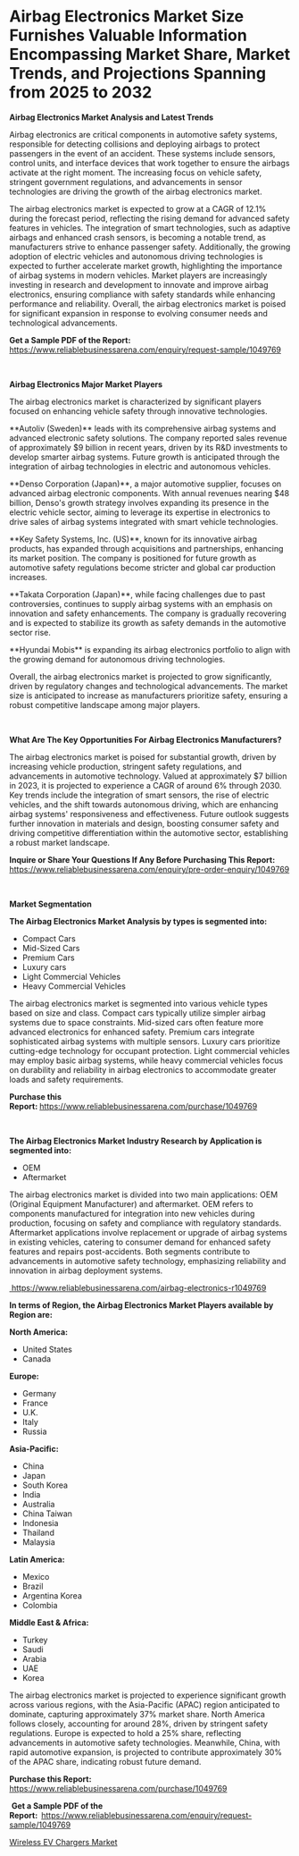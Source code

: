 <p><h1>Airbag Electronics Market Size Furnishes Valuable Information Encompassing Market Share, Market Trends, and Projections Spanning from 2025 to 2032</h1></p><p><strong>Airbag Electronics Market Analysis and Latest Trends</strong></p>
<p><p>Airbag electronics are critical components in automotive safety systems, responsible for detecting collisions and deploying airbags to protect passengers in the event of an accident. These systems include sensors, control units, and interface devices that work together to ensure the airbags activate at the right moment. The increasing focus on vehicle safety, stringent government regulations, and advancements in sensor technologies are driving the growth of the airbag electronics market. </p><p>The airbag electronics market is expected to grow at a CAGR of 12.1% during the forecast period, reflecting the rising demand for advanced safety features in vehicles. The integration of smart technologies, such as adaptive airbags and enhanced crash sensors, is becoming a notable trend, as manufacturers strive to enhance passenger safety. Additionally, the growing adoption of electric vehicles and autonomous driving technologies is expected to further accelerate market growth, highlighting the importance of airbag systems in modern vehicles. Market players are increasingly investing in research and development to innovate and improve airbag electronics, ensuring compliance with safety standards while enhancing performance and reliability. Overall, the airbag electronics market is poised for significant expansion in response to evolving consumer needs and technological advancements.</p></p>
<p><strong>Get a Sample PDF of the Report:&nbsp;</strong> <a href="https://www.reliablebusinessarena.com/enquiry/request-sample/1049769?utm_campaign=2039&utm_medium=2&utm_source=Github&utm_content=ia&utm_term=30032025&utm_id=airbag-electronics">https://www.reliablebusinessarena.com/enquiry/request-sample/1049769</a></p>
<p>&nbsp;</p>
<p><strong>Airbag Electronics Major Market Players</strong></p>
<p><p>The airbag electronics market is characterized by significant players focused on enhancing vehicle safety through innovative technologies. </p><p>**Autoliv (Sweden)** leads with its comprehensive airbag systems and advanced electronic safety solutions. The company reported sales revenue of approximately $9 billion in recent years, driven by its R&D investments to develop smarter airbag systems. Future growth is anticipated through the integration of airbag technologies in electric and autonomous vehicles.</p><p>**Denso Corporation (Japan)**, a major automotive supplier, focuses on advanced airbag electronic components. With annual revenues nearing $48 billion, Denso's growth strategy involves expanding its presence in the electric vehicle sector, aiming to leverage its expertise in electronics to drive sales of airbag systems integrated with smart vehicle technologies.</p><p>**Key Safety Systems, Inc. (US)**, known for its innovative airbag products, has expanded through acquisitions and partnerships, enhancing its market position. The company is positioned for future growth as automotive safety regulations become stricter and global car production increases.</p><p>**Takata Corporation (Japan)**, while facing challenges due to past controversies, continues to supply airbag systems with an emphasis on innovation and safety enhancements. The company is gradually recovering and is expected to stabilize its growth as safety demands in the automotive sector rise.</p><p>**Hyundai Mobis** is expanding its airbag electronics portfolio to align with the growing demand for autonomous driving technologies. </p><p>Overall, the airbag electronics market is projected to grow significantly, driven by regulatory changes and technological advancements. The market size is anticipated to increase as manufacturers prioritize safety, ensuring a robust competitive landscape among major players.</p></p>
<p>&nbsp;</p>
<p><strong>What Are The Key Opportunities For Airbag Electronics Manufacturers?</strong></p>
<p><p>The airbag electronics market is poised for substantial growth, driven by increasing vehicle production, stringent safety regulations, and advancements in automotive technology. Valued at approximately $7 billion in 2023, it is projected to experience a CAGR of around 6% through 2030. Key trends include the integration of smart sensors, the rise of electric vehicles, and the shift towards autonomous driving, which are enhancing airbag systems' responsiveness and effectiveness. Future outlook suggests further innovation in materials and design, boosting consumer safety and driving competitive differentiation within the automotive sector, establishing a robust market landscape.</p></p>
<p><strong>Inquire or Share Your Questions If Any Before Purchasing This Report:</strong> <a href="https://www.reliablebusinessarena.com/enquiry/pre-order-enquiry/1049769?utm_campaign=2039&utm_medium=2&utm_source=Github&utm_content=ia&utm_term=30032025&utm_id=airbag-electronics">https://www.reliablebusinessarena.com/enquiry/pre-order-enquiry/1049769</a></p>
<p>&nbsp;</p>
<p><strong>Market Segmentation</strong></p>
<p><strong>The Airbag Electronics Market Analysis by types is segmented into:</strong></p>
<p><ul><li>Compact Cars</li><li>Mid-Sized Cars</li><li>Premium Cars</li><li>Luxury cars</li><li>Light Commercial Vehicles</li><li>Heavy Commercial Vehicles</li></ul></p>
<p><p>The airbag electronics market is segmented into various vehicle types based on size and class. Compact cars typically utilize simpler airbag systems due to space constraints. Mid-sized cars often feature more advanced electronics for enhanced safety. Premium cars integrate sophisticated airbag systems with multiple sensors. Luxury cars prioritize cutting-edge technology for occupant protection. Light commercial vehicles may employ basic airbag systems, while heavy commercial vehicles focus on durability and reliability in airbag electronics to accommodate greater loads and safety requirements.</p></p>
<p><strong>Purchase this Report:&nbsp;</strong><a href="https://www.reliablebusinessarena.com/purchase/1049769?utm_campaign=2039&utm_medium=2&utm_source=Github&utm_content=ia&utm_term=30032025&utm_id=airbag-electronics">https://www.reliablebusinessarena.com/purchase/1049769</a></p>
<p>&nbsp;</p>
<p><strong>The Airbag Electronics Market Industry Research by Application is segmented into:</strong></p>
<p><ul><li>OEM</li><li>Aftermarket</li></ul></p>
<p><p>The airbag electronics market is divided into two main applications: OEM (Original Equipment Manufacturer) and aftermarket. OEM refers to components manufactured for integration into new vehicles during production, focusing on safety and compliance with regulatory standards. Aftermarket applications involve replacement or upgrade of airbag systems in existing vehicles, catering to consumer demand for enhanced safety features and repairs post-accidents. Both segments contribute to advancements in automotive safety technology, emphasizing reliability and innovation in airbag deployment systems.</p></p>
<p><a href="https://www.reliablebusinessarena.com/airbag-electronics-r1049769?utm_campaign=2039&utm_medium=2&utm_source=Github&utm_content=ia&utm_term=30032025&utm_id=airbag-electronics">&nbsp;https://www.reliablebusinessarena.com/airbag-electronics-r1049769</a></p>
<p><strong>In terms of Region, the Airbag Electronics Market Players available by Region are:</strong></p>
<p>
    <p> <strong> North America: </strong>
        <ul>
            <li>United States</li>
            <li>Canada</li>
        </ul>
        </p> 
    <p> <strong> Europe: </strong>
        <ul>
            <li>Germany</li>
            <li>France</li>
            <li>U.K.</li>
            <li>Italy</li>
            <li>Russia</li>
        </ul>
        </p> 
    <p> <strong> Asia-Pacific: </strong>
        <ul>
            <li>China</li>
            <li>Japan</li>
            <li>South Korea</li>
            <li>India</li>
            <li>Australia</li>
            <li>China Taiwan</li>
            <li>Indonesia</li>
            <li>Thailand</li>
            <li>Malaysia</li>
        </ul>
        </p> 
    <p> <strong> Latin America: </strong>
        <ul>
            <li>Mexico</li>
            <li>Brazil</li>
            <li>Argentina Korea</li>
            <li>Colombia</li>
        </ul>
        </p> 
    <p> <strong> Middle East & Africa: </strong>
        <ul>
            <li>Turkey</li>
            <li>Saudi</li>
            <li>Arabia</li>
            <li>UAE</li>
            <li>Korea</li>
        </ul>
    </p>
    </p>
<p><p>The airbag electronics market is projected to experience significant growth across various regions, with the Asia-Pacific (APAC) region anticipated to dominate, capturing approximately 37% market share. North America follows closely, accounting for around 28%, driven by stringent safety regulations. Europe is expected to hold a 25% share, reflecting advancements in automotive safety technologies. Meanwhile, China, with rapid automotive expansion, is projected to contribute approximately 30% of the APAC share, indicating robust future demand.</p></p>
<p><strong>Purchase this Report: </strong><a href="https://www.reliablebusinessarena.com/purchase/1049769?utm_campaign=2039&utm_medium=2&utm_source=Github&utm_content=ia&utm_term=30032025&utm_id=airbag-electronics">https://www.reliablebusinessarena.com/purchase/1049769</a></p>
<p>&nbsp;<strong>Get a Sample PDF of the Report:&nbsp;&nbsp;</strong><a href="https://www.reliablebusinessarena.com/enquiry/request-sample/1049769?utm_campaign=2039&utm_medium=2&utm_source=Github&utm_content=ia&utm_term=30032025&utm_id=airbag-electronics">https://www.reliablebusinessarena.com/enquiry/request-sample/1049769</a></p>
<p><strong></strong></p>
<p><p><a href="https://github.com/indrystar/Market-Research-Report-List-5/blob/main/wireless-ev-chargers-market.md?utm_campaign=2039&utm_medium=2&utm_source=Github&utm_content=ia&utm_term=30032025&utm_id=airbag-electronics">Wireless EV Chargers Market</a></p></p>